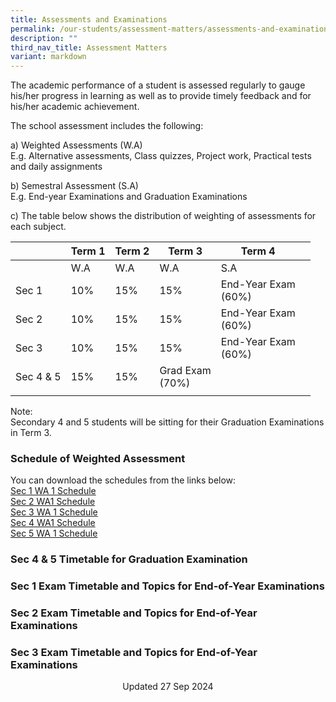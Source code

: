 ```yaml
---
title: Assessments and Examinations
permalink: /our-students/assessment-matters/assessments-and-examinations/
description: ""
third_nav_title: Assessment Matters
variant: markdown
---
```

The academic performance of a student is assessed regularly to gauge his/her progress in learning as well as to provide timely feedback and for his/her academic achievement.

The school assessment includes the following:

a) Weighted Assessments (W.A) <br>
E.g. Alternative assessments, Class quizzes, Project work, Practical tests and daily assignments

b) Semestral Assessment (S.A) <br>
E.g. End-year Examinations and Graduation Examinations

c) The table below shows the distribution of weighting of assessments for each subject.

| | Term 1 | Term 2 |Term 3  | Term 4 |  | 
|---|---|---|---|---|---|
| | W.A | W.A |  W.A | S.A |
| Sec 1 | 10% | 15% | 15% | End-Year Exam<br>(60%) |
| Sec 2 | 10% | 15% | 15% | End-Year Exam<br>(60%) |
| Sec 3 | 10% | 15% | 15% | End-Year Exam<br>(60%) |
|Sec 4 &amp; 5|15%|15%|Grad Exam<br>(70%)|
| | | | | | 

Note:&nbsp;<br>
Secondary 4 and 5 students will be sitting for their Graduation Examinations in Term 3. &nbsp;&nbsp;

### Schedule of Weighted Assessment

You can download the schedules from the links below:  
[Sec 1 WA 1 Schedule](/files/WA1_Sec_1.pdf)   
[Sec 2 WA1 Schedule](/files/WA1_Sec_2.pdf)  
[Sec 3 WA 1 Schedule](/files/WA1_Sec_3.pdf)   
[Sec 4 WA1 Schedule ](/files/2025_Sec_4_WA1_Schedule_Updated.pdf)   
 [Sec 5 WA 1 Schedule](/files/WA1_Sec_5.pdf)

### Sec 4 &amp; 5 Timetable for Graduation Examination



### Sec 1 Exam Timetable and Topics for End-of-Year Examinations

  
### Sec 2 Exam Timetable and Topics for End-of-Year Examinations


### Sec 3 Exam Timetable and Topics for End-of-Year Examinations



<center> Updated 27 Sep 2024 </center>